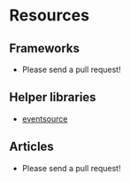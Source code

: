 Resources
=========

Frameworks
----------

 *  Please send a pull request!

Helper libraries
----------------

 *  [eventsource](https://github.com/jdavisp3/eventsource)

Articles
--------

 *  Please send a pull request!
